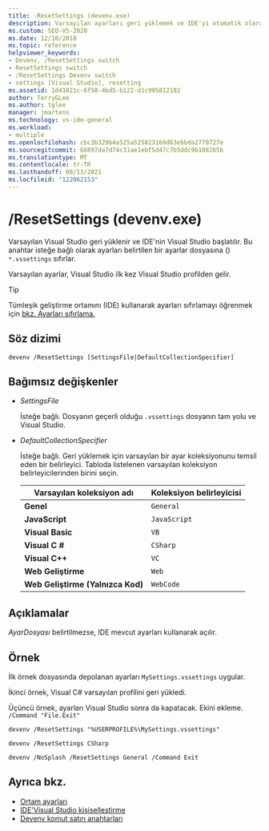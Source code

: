 ```yaml
---
title: -ResetSettings (devenv.exe)
description: Varsayılan ayarları geri yüklemek ve IDE'yi otomatik olarak başlatmak için ResetSettings devenv komut satırı Visual Studio kullanmayı Visual Studio öğrenin.
ms.custom: SEO-VS-2020
ms.date: 12/10/2018
ms.topic: reference
helpviewer_keywords:
- Devenv, /ResetSettings switch
- ResetSettings switch
- /ResetSettings Devenv switch
- settings [Visual Studio], resetting
ms.assetid: 1d41021c-6f58-4bd5-b122-d1c995812192
author: TerryGLee
ms.author: tglee
manager: jmartens
ms.technology: vs-ide-general
ms.workload:
- multiple
ms.openlocfilehash: cbc3b329b4a525a525823169d63ebbda2770727e
ms.sourcegitcommit: 68897da7d74c31ae1ebf5d47c7b5ddc9b108265b
ms.translationtype: MT
ms.contentlocale: tr-TR
ms.lasthandoff: 08/13/2021
ms.locfileid: "122062153"
---
```

# <a name="resetsettings-devenvexe"></a>/ResetSettings (devenv.exe)

Varsayılan Visual Studio geri yüklenir ve IDE'nin Visual Studio başlatılır. Bu anahtar isteğe bağlı olarak ayarları belirtilen bir ayarlar dosyasına () `*.vssettings` sıfırlar.

Varsayılan ayarlar, Visual Studio ilk kez Visual Studio profilden gelir.

> [!TIP]
> Tümleşik geliştirme ortamını (IDE) kullanarak ayarları sıfırlamayı öğrenmek için [bkz. Ayarları sıfırlama.](../environment-settings.md#reset-settings)

## <a name="syntax"></a>Söz dizimi

```shell
devenv /ResetSettings [SettingsFile|DefaultCollectionSpecifier]
```

## <a name="arguments"></a>Bağımsız değişkenler

- *SettingsFile*

  İsteğe bağlı. Dosyanın geçerli olduğu `.vssettings` dosyanın tam yolu ve Visual Studio.

- *DefaultCollectionSpecifier*

  İsteğe bağlı. Geri yüklemek için varsayılan bir ayar koleksiyonunu temsil eden bir belirleyici. Tabloda listelenen varsayılan koleksiyon belirleyicilerinden birini seçin.

  | Varsayılan koleksiyon adı | Koleksiyon belirleyicisi |
  | --- | --- |
  | **Genel** | `General` |
  | **JavaScript** | `JavaScript` |
  | **Visual Basic** | `VB` |
  | **Visual C #** | `CSharp` |
  | **Visual C++** | `VC` |
  | **Web Geliştirme** | `Web` |
  | **Web Geliştirme (Yalnızca Kod)** | `WebCode` |

## <a name="remarks"></a>Açıklamalar

*AyarDosyası* belirtilmezse, IDE mevcut ayarları kullanarak açılır. 


## <a name="example"></a>Örnek

İlk örnek dosyasında depolanan ayarları `MySettings.vssettings` uygular.

İkinci örnek, Visual C# varsayılan profilini geri yükledi.

Üçüncü örnek, ayarları Visual Studio sonra da kapatacak. Ekini ekleme. `/Command "File.Exit"`

```shell
devenv /ResetSettings "%USERPROFILE%\MySettings.vssettings"

devenv /ResetSettings CSharp

devenv /NoSplash /ResetSettings General /Command Exit 
```

## <a name="see-also"></a>Ayrıca bkz.

- [Ortam ayarları](../environment-settings.md)
- [IDE'Visual Studio kişiselleştirme](../../ide/personalizing-the-visual-studio-ide.md)
- [Devenv komut satırı anahtarları](../../ide/reference/devenv-command-line-switches.md)
